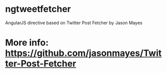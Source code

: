 # ngtweetfetcher
AngularJS directive based on Twitter Post Fetcher by Jason Mayes
# More info: https://github.com/jasonmayes/Twitter-Post-Fetcher

